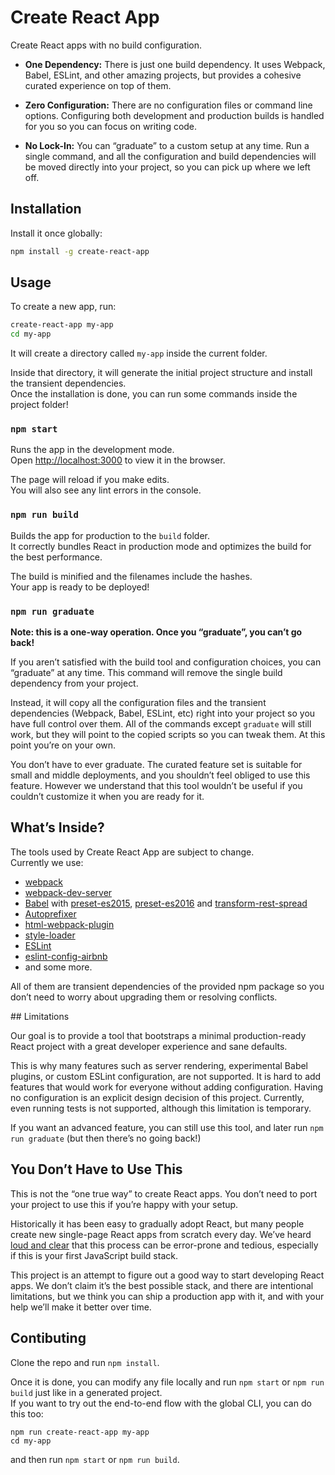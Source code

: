 
# Create React App

Create React apps with no build configuration.

* **One Dependency:** There is just one build dependency. It uses Webpack, Babel, ESLint, and other amazing projects, but provides a cohesive curated experience on top of them.

* **Zero Configuration:** There are no configuration files or command line options. Configuring both development and production builds is handled for you so you can focus on writing code.

* **No Lock-In:** You can “graduate” to a custom setup at any time. Run a single command, and all the configuration and build dependencies will be moved directly into your project, so you can pick up where we left off.

## Installation

Install it once globally:

```sh
npm install -g create-react-app
```

## Usage

To create a new app, run:

```sh
create-react-app my-app
cd my-app
```

It will create a directory called `my-app` inside the current folder.  

Inside that directory, it will generate the initial project structure and install the transient dependencies.  
Once the installation is done, you can run some commands inside the project folder!

### `npm start`

Runs the app in the development mode.  
Open [http://localhost:3000](http://localhost:3000) to view it in the browser.

The page will reload if you make edits.  
You will also see any lint errors in the console.

### `npm run build`

Builds the app for production to the `build` folder.  
It correctly bundles React in production mode and optimizes the build for the best performance.

The build is minified and the filenames include the hashes.  
Your app is ready to be deployed!

### `npm run graduate`

**Note: this is a one-way operation. Once you “graduate”, you can’t go back!**

If you aren’t satisfied with the build tool and configuration choices, you can “graduate” at any time. This command will remove the single build dependency from your project.

Instead, it will copy all the configuration files and the transient dependencies (Webpack, Babel, ESLint, etc) right into your project so you have full control over them. All of the commands except `graduate` will still work, but they will point to the copied scripts so you can tweak them. At this point you’re on your own.

You don’t have to ever graduate. The curated feature set is suitable for small and middle deployments, and you shouldn’t feel obliged to use this feature. However we understand that this tool wouldn’t be useful if you couldn’t customize it when you are ready for it.

## What’s Inside?

The tools used by Create React App are subject to change.  
Currently we use:

* [webpack](https://webpack.github.io/)
* [webpack-dev-server](https://github.com/webpack/webpack-dev-server)
* [Babel](http://babeljs.io/) with [preset-es2015](https://www.npmjs.com/package/babel-preset-es2015), [preset-es2016](https://www.npmjs.com/package/babel-preset-es2016) and [transform-rest-spread](https://babeljs.io/docs/plugins/transform-object-rest-spread/)
* [Autoprefixer](https://github.com/postcss/autoprefixer)
* [html-webpack-plugin](https://github.com/ampedandwired/html-webpack-plugin)
* [style-loader](https://github.com/webpack/style-loader)
* [ESLint](http://eslint.org/)
* [eslint-config-airbnb](https://github.com/airbnb/javascript/tree/master/packages/eslint-config-airbnb)
* and some more.

All of them are transient dependencies of the provided npm package so you don’t need to worry about upgrading them or resolving conflicts.

## Limitations

Our goal is to provide a tool that bootstraps a minimal production-ready React project with a great developer experience and sane defaults.

This is why many features such as server rendering, experimental Babel plugins, or custom ESLint configuration, are not supported. It is hard to add features that would work for everyone without adding configuration. Having no configuration is an explicit design decision of this project. Currently, even running tests is not supported, although this limitation is temporary.

If you want an advanced feature, you can still use this tool, and later run `npm run graduate` (but then there’s no going back!)

## You Don’t Have to Use This

This is not the “one true way” to create React apps. You don’t need to port your project to use this if you’re happy with your setup.

Historically it has been easy to gradually adopt React, but many people create new single-page React apps from scratch every day. We’ve heard [loud and clear](https://medium.com/@ericclemmons/javascript-fatigue-48d4011b6fc4) that this process can be error-prone and tedious, especially if this is your first JavaScript build stack.

This project is an attempt to figure out a good way to start developing React apps. We don’t claim it’s the best possible stack, and there are intentional limitations, but we think you can ship a production app with it, and with your help we’ll make it better over time.

## Contibuting

Clone the repo and run `npm install`.

Once it is done, you can modify any file locally and run `npm start` or `npm run build` just like in a generated project.  
If you want to try out the end-to-end flow with the global CLI, you can do this too:

```
npm run create-react-app my-app
cd my-app
```

and then run `npm start` or `npm run build`.
